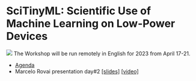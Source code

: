 # SciTinyML: Scientific Use of Machine Learning on Low-Power Devices 
<img src='https://tinyml.seas.harvard.edu/SciTinyML-23/assets/cover.png'/>
The Workshop will be run remotely in English for 2023 from April 17-21.

- [Agenda](https://tinyml.seas.harvard.edu/SciTinyML-23/#)
- Marcelo Rovai presentation day#2 [[slides]]() [[video]](https://youtu.be/2KBPq_826WM)
